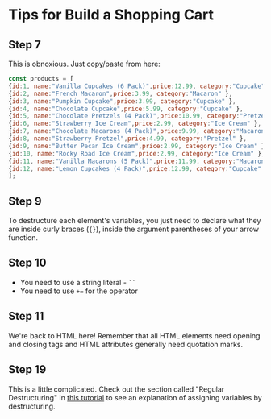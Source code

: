 # Tips for **Build a Shopping Cart**

## Step 7
This is obnoxious. Just copy/paste from here:
```js
const products = [
{id:1, name:"Vanilla Cupcakes (6 Pack)",price:12.99, category:"Cupcake" },
{id:2, name:"French Macaron",price:3.99, category:"Macaron" },
{id:3, name:"Pumpkin Cupcake",price:3.99, category:"Cupcake" },
{id:4, name:"Chocolate Cupcake",price:5.99, category:"Cupcake" },
{id:5, name:"Chocolate Pretzels (4 Pack)",price:10.99, category:"Pretzel" },
{id:6, name:"Strawberry Ice Cream",price:2.99, category:"Ice Cream" },
{id:7, name:"Chocolate Macarons (4 Pack)",price:9.99, category:"Macaron" },
{id:8, name:"Strawberry Pretzel",price:4.99, category:"Pretzel" },
{id:9, name:"Butter Pecan Ice Cream",price:2.99, category:"Ice Cream" },
{id:10, name:"Rocky Road Ice Cream",price:2.99, category:"Ice Cream" },
{id:11, name:"Vanilla Macarons (5 Pack)",price:11.99, category:"Macaron" },
{id:12, name:"Lemon Cupcakes (4 Pack)",price:12.99, category:"Cupcake" },
];
```

## Step 9
To destructure each element's variables, you just need to declare what they are inside curly braces (`{}`), inside the argument parentheses of your arrow function.

## Step 10
* You need to use a string literal - ` `` `
* You need to use `+=` for the operator

## Step 11
We're back to HTML here! Remember that all HTML elements need opening and closing tags and HTML attributes generally need quotation marks.

## Step 19
This is a little complicated. Check out the section called "Regular Destructuring" in [this tutorial](https://www.freecodecamp.org/news/destructuring-in-javascript/#heading-object-destructuring) to see an explanation of assigning variables by destructuring.